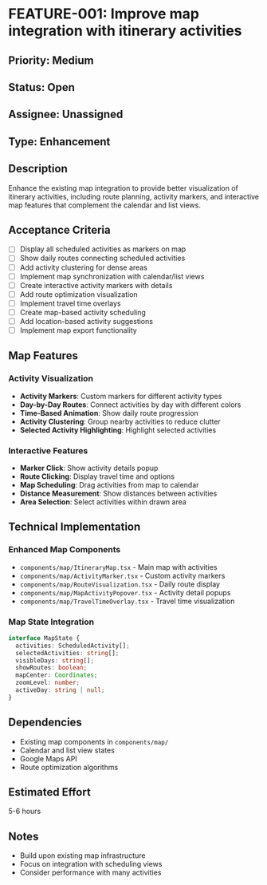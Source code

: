 # FEATURE-001: Improve map integration with itinerary activities

## Priority: Medium
## Status: Open
## Assignee: Unassigned
## Type: Enhancement

## Description
Enhance the existing map integration to provide better visualization of itinerary activities, including route planning, activity markers, and interactive map features that complement the calendar and list views.

## Acceptance Criteria
- [ ] Display all scheduled activities as markers on map
- [ ] Show daily routes connecting scheduled activities
- [ ] Add activity clustering for dense areas
- [ ] Implement map synchronization with calendar/list views
- [ ] Create interactive activity markers with details
- [ ] Add route optimization visualization
- [ ] Implement travel time overlays
- [ ] Create map-based activity scheduling
- [ ] Add location-based activity suggestions
- [ ] Implement map export functionality

## Map Features

### Activity Visualization
- **Activity Markers**: Custom markers for different activity types
- **Day-by-Day Routes**: Connect activities by day with different colors
- **Time-Based Animation**: Show daily route progression
- **Activity Clustering**: Group nearby activities to reduce clutter
- **Selected Activity Highlighting**: Highlight selected activities

### Interactive Features
- **Marker Click**: Show activity details popup
- **Route Clicking**: Display travel time and options
- **Map Scheduling**: Drag activities from map to calendar
- **Distance Measurement**: Show distances between activities
- **Area Selection**: Select activities within drawn area

## Technical Implementation

### Enhanced Map Components
- `components/map/ItineraryMap.tsx` - Main map with activities
- `components/map/ActivityMarker.tsx` - Custom activity markers
- `components/map/RouteVisualization.tsx` - Daily route display
- `components/map/MapActivityPopover.tsx` - Activity detail popups
- `components/map/TravelTimeOverlay.tsx` - Travel time visualization

### Map State Integration
```typescript
interface MapState {
  activities: ScheduledActivity[];
  selectedActivities: string[];
  visibleDays: string[];
  showRoutes: boolean;
  mapCenter: Coordinates;
  zoomLevel: number;
  activeDay: string | null;
}
```

## Dependencies
- Existing map components in `components/map/`
- Calendar and list view states
- Google Maps API
- Route optimization algorithms

## Estimated Effort
5-6 hours

## Notes
- Build upon existing map infrastructure
- Focus on integration with scheduling views
- Consider performance with many activities